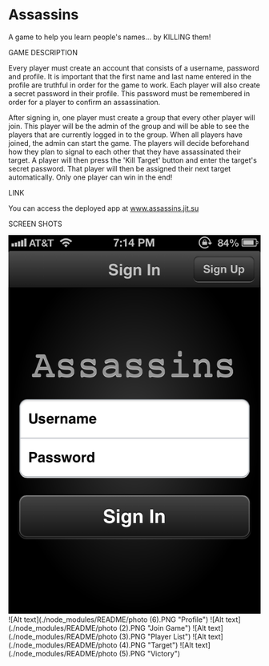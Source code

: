Assassins
=========

A game to help you learn people's names... by KILLING them!


GAME DESCRIPTION

Every player must create an account that consists of a username, password and profile.  It is important that the first name and last name entered in the profile are truthful in order for the game to work.  Each player will also create a secret password in their profile.  This password must be remembered in order for a player to confirm an assassination.

After signing in, one player must create a group that every other player will join.  This player will be the admin of the group and will be able to see the players that are currently logged in to the group.  When all players have joined, the admin can start the game.  The players will decide beforehand how they plan to signal to each other that they have assassinated their target.  A player will then press the 'Kill Target' button and enter the target's secret password.  That player will then be assigned their next target automatically.  Only one player can win in the end!


LINK

You can access the deployed app at www.assassins.jit.su


SCREEN SHOTS

![Alt text](./node_modules/README/photo.PNG "Sign In")
![Alt text](./node_modules/README/photo (6).PNG "Profile")
![Alt text](./node_modules/README/photo (2).PNG "Join Game")
![Alt text](./node_modules/README/photo (3).PNG "Player List")
![Alt text](./node_modules/README/photo (4).PNG "Target")
![Alt text](./node_modules/README/photo (5).PNG "Victory")

